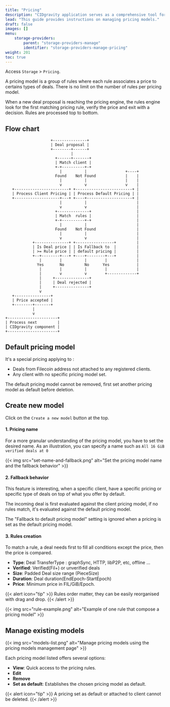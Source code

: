 ```yaml
---
title: "Pricing"
description: "CIDgravity application serves as a comprehensive tool for managing and monitoring of : clients, pricing, acceptance criterias, avalability and activity."
lead: "This guide provides instructions on managing pricing models."
draft: false
images: []
menu:
    storage-providers:
        parent: "storage-providers-manage"
        identifier: "storage-providers-manage-pricing"
weight: 201
toc: true
---
```


Access `Storage` > `Pricing`.

A pricing model is a group of rules where each rule associates a price to certains types of deals.
There is no limit on the number of rules per pricing model. 

When a new deal proposal is reaching the pricing engine, the rules engine look for the first matching pricing rule, verify the price and exit with a decision.
Rules are processed top to bottom.


## Flow chart

```goat
                    +---------------+
                    | Deal proposal |
                    +--------+------+
                             |
                      +------+-------+
                      | Match client |
                      +-+----------+-+
                        |          |                 +----+
                      Found    Not Found             |    |
                        |          |                 |    |
                        v          v                 v    |
   +------------------------+ +-------------------------+ |
   | Process Client Pricing | | Process Default Pricing | |
   +--------------------+---+ +----+--------------------+ |
                        |          |                      |
                        v          v                      |
                      +--------------+                    |
                      | Match  rules |                    |
                      +-+----------+-+                    |
                        |          |                      |
                      Found    Not Found                  |
                        |          |                      |
                        v          v                      |
            +---------------+ +-----------------+         |
            | Is Deal price | | Is Fallback to  |         |
            | >= Rule price | | default pricing |         |
            +--+--------+---+ +----+--------+---+         |
               |        |          |        |             |
              Yes       No         No      Yes            |
               |        |          |        |             |
               |        v          v        +-------------+
               |     +---------------+
               |     | Deal rejected |
               |     +---------------+
               v
   +----------------+
   | Price accepted |
   +--------+-------+
            |
            v
+----------------------+
| Process next         |
| CIDgravity component |
+----------------------+
```

## Default pricing model

It's a special pricing applying to :
- Deals from Filecoin address not attached to any registered clients.
- Any client with no specific pricing model set.

The default pricing model cannot be removed, first set another pricing model as default before deletion.

## Create new model

Click on the `Create a new model` button at the top.

#### 1. Pricing name

For a more granular understanding of the pricing model, you have to set the desired name. 
As an illustration, you can specify a name such as `All 16 GiB verified deals at 0`

{{< img src="set-name-and-fallback.png" alt="Set the pricing model name and the fallback behavior" >}}

#### 2. Fallback behavior

This feature is interesting, when a specific client, have a specific pricing or specific type of deals on top of what you offer by default.

The incoming deal is first evaluated against the client pricing model, if no rules match, it's evaluated against the default pricing model. 

The "Fallback to default pricing model" setting is ignored when a pricing is set as the default pricing model.

#### 3. Rules creation

To match a rule, a deal needs first to fill all conditions except the price, then the price is compared.

- **Type**: Deal TransferType : graphSync, HTTP, libP2P, etc, offline ...
- **Verified**: Verified(Fil+) or unverified deals
- **Size**: Padded Deal size range (PieceSize)
- **Duration**: Deal duration(EndEpoch-StartEpoch)
- **Price**: Minimum price in FIL/GiB/Epoch.

{{< alert icon="tip" >}}
Rules order matter, they can be easily reorganised with drag and drop.
{{< /alert >}}

{{< img src="rule-example.png" alt="Example of one rule that compose a pricing model" >}}

## Manage existing models

{{< img src="models-list.png" alt="Manage pricing models using the pricing models management page" >}}

Each pricing model listed offers several options:

- **View**: Quick access to the pricing rules.
- **Edit**
- **Remove**
- **Set as default**: Establishes the chosen pricing model as default. 

{{< alert icon="tip" >}}
A pricing set as default or attached to client cannot be deleted.
{{< /alert >}}

